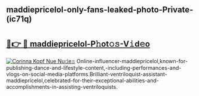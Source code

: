 ## maddiepricelol-only-fans​-leaked-photo​-Private-(ic71q)


# <h2><a href="https://mediaupload.pro?title=maddiepricelol&ref=git">🔗👉 🔴 maddiepricelol-P𝚑ot𝚘𝚜-V𝚒d𝚎o</a></h2>

[![Corinna Kopf Nue Nu𝚍e𝚜](https://i.imgur.com/0qMVB7G.gif)](https://mediaupload.pro?title=maddiepricelol&ref=git)
Online-influencer-maddiepricelol,known-for-publishing-dance-and-lifestyle-content,-including-performances-and-vlogs-on-social-media-platforms.Brilliant-ventriloquist-assistant-maddiepricelol,celebrated-for-their-exceptional-abilities-and-accomplishments-in-assisting-ventriloquists.  